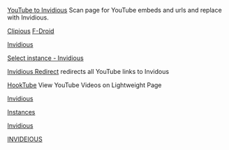 
[YouTube to Invidious](https://greasyfork.org/en/scripts/375264-youtube-to-invidious)
Scan page for YouTube embeds and urls and replace with Invidious.

[Clipious](https://github.com/lamarios/clipious)
[F-Droid](https://f-droid.org/app/com.github.lamarios.clipious)

[Invidious](https://invidiou.site/)

[Select instance - Invidious](https://redirect.invidious.io/)

[Invidious Redirect](https://addons.mozilla.org/en-US/firefox/addon/hooktube-redirect/?src=search)
redirects all YouTube links to Invidous

[HookTube](https://hooktube.com/)
View YouTube Videos on Lightweight Page

[Invidious](https://tube.incognet.io/)

[Instances](https://github.com/iv-org/documentation/blob/master/Invidious-Instances.md)

[Invidious](http://kgg2m7yk5aybusll.onion/)

[INVIDEIOUS](http://c7hqkpkpemu6e7emz5b4vyz7idjgdvgaaa3dyimmeojqbgpea3xqjoid.onion/feed/popular)
